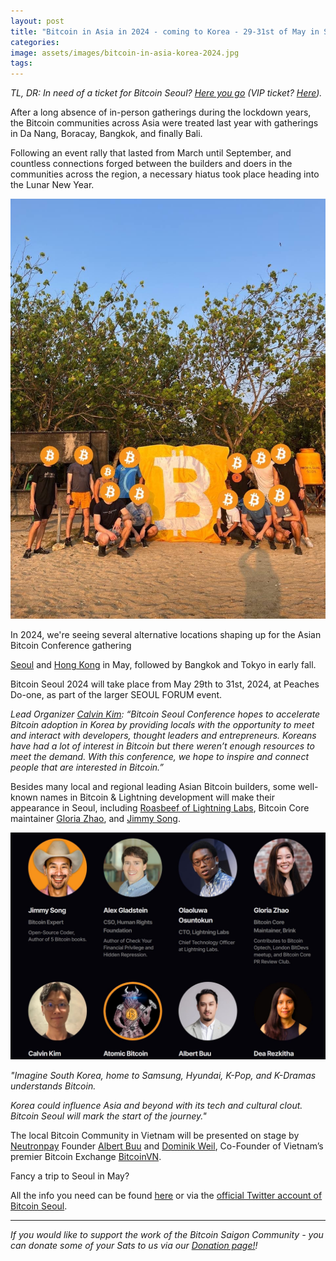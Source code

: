 ```yaml
---
layout: post
title: "Bitcoin in Asia in 2024 - coming to Korea - 29-31st of May in Seoul"
categories: 
image: assets/images/bitcoin-in-asia-korea-2024.jpg
tags: 
---
```

_TL, DR: In need of a ticket for Bitcoin Seoul? [Here you go](https://pay.zaprite.com/pl_kf0Nl2jk1W) (VIP ticket? [Here](https://pay.zaprite.com/pl_PHo4SxIUoH))._

After a long absence of in-person gatherings during the lockdown years, the Bitcoin communities across Asia were treated last year with gatherings in Da Nang, Boracay, Bangkok, and finally Bali.

Following an event rally that lasted from March until September, and countless connections forged between the builders and doers in the communities across the region, a necessary hiatus took place heading into the Lunar New Year.

![Asia Bitcoiners](/assets/images/bitcoin-in-asia-korea-2024-1.jpg)

In 2024, we're seeing several alternative locations shaping up for the Asian Bitcoin Conference gathering

[Seoul](https://www.bitcoinseoul.kr/) and [Hong Kong](https://b.tc/conference/asia) in May, followed by Bangkok and Tokyo in early fall.

Bitcoin Seoul 2024 will take place from May 29th to 31st, 2024, at Peaches Do-one, as part of the larger SEOUL FORUM event.

_Lead Organizer [Calvin Kim](https://twitter.com/kcalvinalvinn): “Bitcoin Seoul Conference hopes to accelerate Bitcoin adoption in Korea by providing locals with the opportunity to meet and interact with developers, thought leaders and entrepreneurs. Koreans have had a lot of interest in Bitcoin but there weren’t enough resources to meet the demand. With this conference, we hope to inspire and connect people that are interested in Bitcoin.”_

Besides many local and regional leading Asian Bitcoin builders, some well-known names in Bitcoin & Lightning development will make their appearance in Seoul, including [Roasbeef of Lightning Labs](https://github.com/Roasbeef), Bitcoin Core maintainer [Gloria Zhao](https://github.com/glozow), and [Jimmy Song](https://github.com/jimmysong).

![Bitcoin Seoul 2024 Speakers](/assets/images/bitcoin-in-asia-korea-2024-2.jpg)

*"Imagine South Korea, home to Samsung, Hyundai, K-Pop, and K-Dramas understands Bitcoin.*

*Korea could influence Asia and beyond with its tech and cultural clout. Bitcoin Seoul will mark the start of the journey."*

The local Bitcoin Community in Vietnam will be presented on stage by [Neutronpay](neutronpay.com) Founder [Albert Buu](www.twitter.com/subnetmask) and [Dominik Weil](https://twitter.com/DominikWeil), Co-Founder of Vietnam’s premier Bitcoin Exchange [BitcoinVN](https://bitcoinvn.io).

Fancy a trip to Seoul in May? 

All the info you need can be found [here](https://www.bitcoinseoul.kr/) or via the [official Twitter account of Bitcoin Seoul](https://twitter.com/BitcoinSeoulCon).

---

*If you would like to support the work of the Bitcoin Saigon Community - you can donate some of your Sats to us via our [Donation page!](https://bitcoinsaigon.org/donate-satoshis)!*